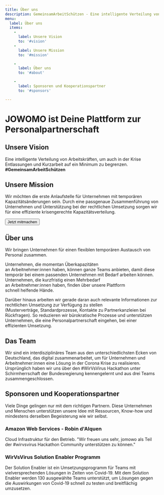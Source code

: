 ```yaml
---
title: Über uns
description: GemeinsamArbeitSchützen - Eine intelligente Verteilung von Arbeitskräften, um auch in der Krise Entlassungen und Kurzarbeit auf ein Minimum zu begrenzen. 
menu: 
  label: Über uns
  items:
    - 
      label: Unsere Vision
      to: '#vision'
    - 
      label: Unsere Mission
      to: '#mission'

    - 
      label: Über uns
      to: '#about'

    -   
      label: Sponsoren und Kooperationspartner
      to: '#sponsors'

---
```


# JOWOMO ist Deine Plattform zur Personalpartnerschaft</span>

<about id="vision" icon="vision">

## Unsere Vision
Eine intelligente Verteilung von Arbeitskräften, um auch in der Krise Entlassungen und Kurzarbeit auf ein Minimum zu begrenzen. <b>​#GemeinsamArbeitSchützen</b>

</about>

<about id="mission" icon="mission">

## Unsere Mission
Wir möchten die erste Anlaufstelle für Unternehmen mit temporären Kapazitätsänderungen sein. Durch  eine passgenaue Zusammenführung von Unternehmen und Unterstützung bei der rechtlichen Umsetzung sorgen wir für eine effiziente krisengerechte Kapazitätsverteilung. ​

<button onclick="window.location.href='/register/demand';" class="cta">Jetzt mitmachen</button>

</about>

<about id="team" icon="team">

## Über uns
Wir bringen Unternehmen für einen flexiblen temporären Austausch von Personal zusammen. ​

Unternehmen, die momentan Überkapazitäten an Arbeitnehmer:innen haben, können ganze Teams anbieten, damit diese temporär bei einem passenden Unternehmen mit Bedarf arbeiten können. ​
Unternehmen, die kurzfristig einen Mehrbedarf an Arbeitnehmer:innen haben, finden über unsere Plattform schnell helfende Hände. ​

Darüber hinaus arbeiten wir gerade daran auch relevante Informationen zur rechtlichen Umsetzung zur Verfügung zu stellen (Musterverträge, Standardprozesse, Kontakte zu Partnerkanzleien bei Rückfragen). So reduzieren wir bürokratische Prozesse und unterstützen Unternehmen, die eine Personalpartnerschaft eingehen, bei einer effizienten Umsetzung.​


## Das Team
Wir sind ein interdisziplinäres Team aus den unterschiedlichsten Ecken von Deutschland, das digital zusammenarbeitet, um für Unternehmen und Arbeitnehmer:innen eine Lösung in der Corona Krise zu realisieren. Ursprünglich haben wir uns über den #WirVsVirus Hackathon unter Schirmherrschaft der Bundesregierung kennengelernt und aus drei Teams zusammengeschlossen. 

</about>

<about id="sponsors" icon="partner">

## Sponsoren und Kooperationspartner

Viele Dinge gelingen nur mit dem richtigen Partnern. Diese Unternehmen und Menschen unterstützen unsere Idee mit Ressourcen, Know-how und mindestens derselben Begeisterung wie wir selbst.

<sponsor logo="aws.png" person="aws_person.jpg">

### Amazon Web Services - Robin d'Alquen

Cloud Infrastruktur für den Betrieb. "Wir freuen uns sehr, jomowo als Teil der #wirvsvirus Hackathon Community unterstützen zu können."

</sponsor>

<sponsor logo="enabler.png">

### WirVsVirus Solution Enabler Programm

Der Solution Enabler ist ein Umsetzungsprogramm für Teams mit vielversprechenden Lösungen in Zeiten von Covid-19. Mit dem Solution Enabler werden 130 ausgewählte Teams unterstützt, um Lösungen gegen die Auswirkungen von Covid-19 schnell zu testen und breitflächig umzusetzen.

</sponsor>

</about>

